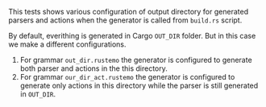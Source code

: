 This tests shows various configuration of output directory for generated parsers
and actions when the generator is called from `build.rs` script.

By default, everithing is generated in Cargo `OUT_DIR` folder. But in this case we make a different configurations.

1. For grammar `out_dir.rustemo` the generator is configured to generate both
   parser and actions in the this directory.
2. For grammar `our_dir_act.rustemo` the generator is configured to generate
   only actions in this directory while the parser is still generated in
   `OUT_DIR`.
